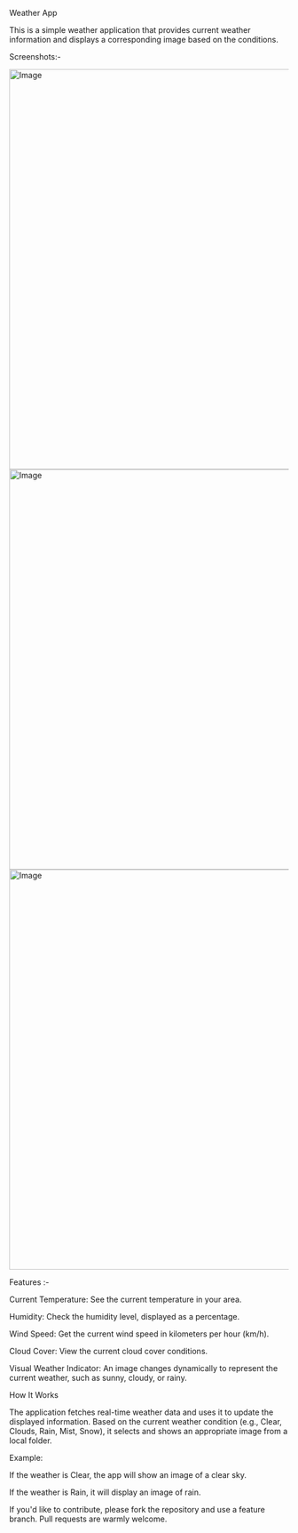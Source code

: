 Weather App

This is a simple weather application that provides current weather information and displays a corresponding image based on the conditions.

Screenshots:-

<img width="1280" height="720" alt="Image" src="https://github.com/user-attachments/assets/96fa547a-36a1-4b70-a611-0deef85b7f7f" />

<img width="1280" height="720" alt="Image" src="https://github.com/user-attachments/assets/2351887b-f3cc-4b5d-98af-fb17976137a5" />

<img width="1280" height="720" alt="Image" src="https://github.com/user-attachments/assets/c91a95c1-fe12-4f55-b0d5-d24a9938c5d6" />


Features :-

Current Temperature: See the current temperature in your area.

Humidity: Check the humidity level, displayed as a percentage.

Wind Speed: Get the current wind speed in kilometers per hour (km/h).

Cloud Cover: View the current cloud cover conditions.

Visual Weather Indicator: An image changes dynamically to represent the current weather, such as sunny, cloudy, or rainy.

How It Works

The application fetches real-time weather data and uses it to update the displayed information. Based on the current weather condition (e.g., Clear, Clouds, Rain, Mist, Snow), it selects and shows an appropriate image from a local folder.

Example:

If the weather is Clear, the app will show an image of a clear sky.

If the weather is Rain, it will display an image of rain.


If you'd like to contribute, please fork the repository and use a feature branch. Pull requests are warmly welcome.
